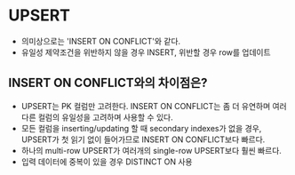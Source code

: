 # UPSERT

- 의미상으로는 'INSERT ON CONFLICT'와 같다.
- 유일성 제약조건을 위반하지 않을 경우 INSERT, 위반할 경우 row를 업데이트

## INSERT ON CONFLICT와의 차이점은?

- UPSERT는 PK 컬럼만 고려한다. INSERT ON CONFLICT는 좀 더 유연하며 여러 다른 컬럼의 유일성을 고려하며 사용할 수 있다.
- 모든 컬럼을 inserting/updating 할 때 secondary indexes가 없을 경우, UPSERT가 첫 읽기 없이 들어가므로 INSERT ON CONFLICT보다 빠르다.
- 하나의 multi-row UPSERT가 여러개의 single-row UPSERT보다 훨씬 빠르다.
- 입력 데이터에 중복이 있을 경우 DISTINCT ON 사용
